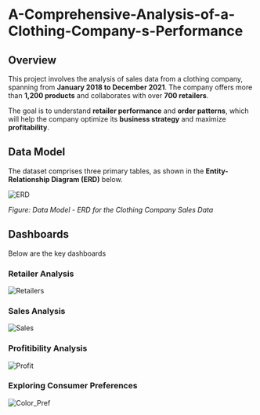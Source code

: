 # A-Comprehensive-Analysis-of-a-Clothing-Company-s-Performance

## Overview  
This project involves the analysis of sales data from a clothing company, spanning from **January 2018 to December 2021**. The company offers more than **1,200 products** and collaborates with over **700 retailers**.  

The goal is to understand **retailer performance** and **order patterns**, which will help the company optimize its **business strategy** and maximize **profitability**.  

## Data Model  
The dataset comprises three primary tables, as shown in the **Entity-Relationship Diagram (ERD)** below.  

![ERD](https://github.com/user-attachments/assets/db5faac2-f737-457c-baae-ca71d95c3fd3)

*Figure: Data Model - ERD for the Clothing Company Sales Data*  

## Dashboards  
Below are the key dashboards

### Retailer Analysis  
![Retailers](https://github.com/user-attachments/assets/f9e55cb8-8616-4b7a-ad6b-cdd8185834a4)


### Sales Analysis 
![Sales](https://github.com/user-attachments/assets/53e2d253-1487-4afd-88b7-b63544265164)


### Profitibility Analysis  
 ![Profit](https://github.com/user-attachments/assets/b29be0fe-50bd-43e7-9b9c-31508cc28d0b)

### Exploring Consumer Preferences
![Color_Pref](https://github.com/user-attachments/assets/226528cb-341c-45ea-bc96-3a8ada04e150)
